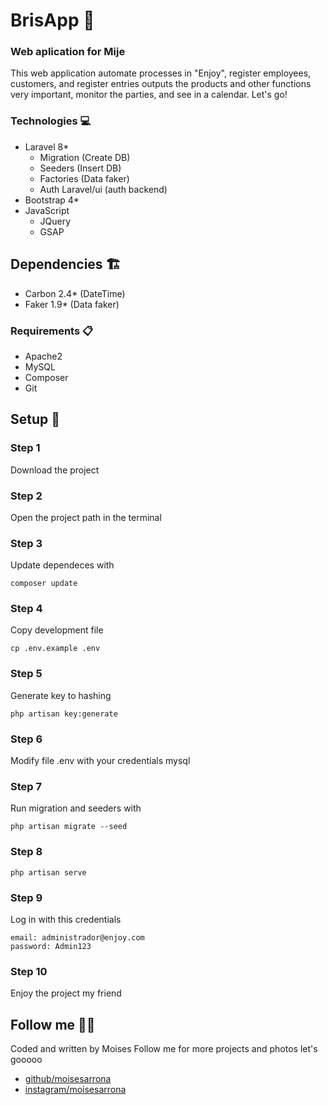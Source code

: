# BrisApp 💙
### Web aplication for Mije

This web application automate processes in "Enjoy", register employees, customers, and register entries outputs the products and other functions very important, monitor the parties, and see in a calendar. Let's go!

### Technologies 💻
- Laravel 8*
    - Migration (Create DB)
    - Seeders (Insert DB)
    - Factories (Data faker)
    - Auth Laravel/ui (auth backend)
- Bootstrap 4*
- JavaScript
    - JQuery
    - GSAP

## Dependencies 🏗️
- Carbon 2.4* (DateTime)
- Faker 1.9* (Data faker)

### Requirements 📋
- Apache2
- MySQL
- Composer
- Git

## Setup 🚀

### Step 1
Download the project

### Step 2
Open the project path in the terminal

### Step 3
Update dependeces with
```
composer update
```

### Step 4
Copy development file
```
cp .env.example .env
```

### Step 5
Generate key to hashing
```
php artisan key:generate
```

### Step 6
Modify file .env with your credentials mysql

### Step 7
Run migration and seeders with
````
php artisan migrate --seed
````

### Step 8
````
php artisan serve
````

### Step 9
Log in  with this credentials
````
email: administrador@enjoy.com
password: Admin123
````

### Step 10
Enjoy the project my friend

## Follow me 👨‍💻
Coded and written by Moises
Follow me for more projects and photos let's gooooo
* [github/moisesarrona](https://github.com/MoisesArrona/)
* [instagram/moisesarrona](https://www.instagram.com/moisesarrona/) 